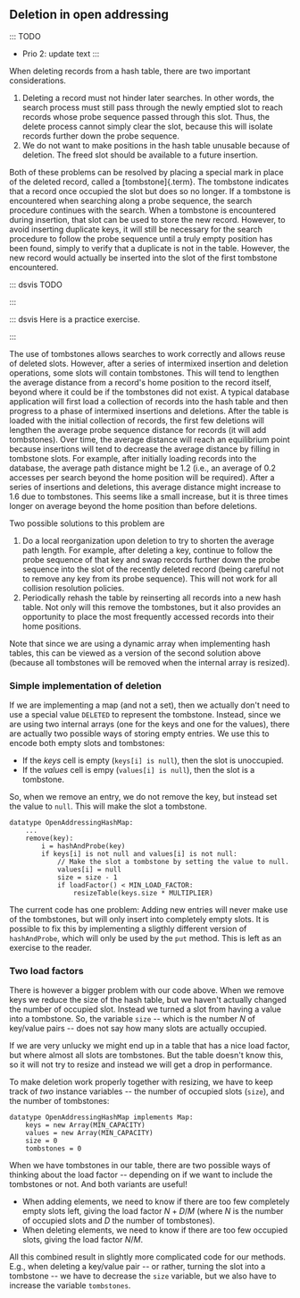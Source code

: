 
## Deletion in open addressing

::: TODO
- Prio 2: update text
:::

When deleting records from a hash table, there are two important
considerations.

1.  Deleting a record must not hinder later searches. In other words,
    the search process must still pass through the newly emptied slot to
    reach records whose probe sequence passed through this slot. Thus,
    the delete process cannot simply clear the slot, because
    this will isolate records further down the probe sequence.
2.  We do not want to make positions in the hash table unusable because
    of deletion. The freed slot should be available to a future
    insertion.

Both of these problems can be resolved by placing a special mark in
place of the deleted record, called a [tombstone]{.term}. The tombstone indicates that a record once occupied the
slot but does so no longer. If a tombstone is encountered when searching
along a probe sequence, the search procedure continues with the search.
When a tombstone is encountered during insertion, that slot can be used
to store the new record. However, to avoid inserting duplicate keys, it
will still be necessary for the search procedure to follow the probe
sequence until a truly empty position has been found, simply to verify
that a duplicate is not in the table. However, the new record would
actually be inserted into the slot of the first tombstone encountered.

::: dsvis
TODO

<inlineav id="hashdelCON" src="Hashing/hashdelCON.js" name="Hash Deletion Slideshow" links="Hashing/collisionCON.css"/>
:::

::: dsvis
Here is a practice exercise.

<avembed id="HashingDelPRO" src="Hashing/HashingDelPRO.html" type="pe" name="Hash Deletion Proficiency Exercise"/>
:::

The use of tombstones allows searches to work correctly and allows reuse
of deleted slots. However, after a series of intermixed insertion and
deletion operations, some slots will contain tombstones. This will tend
to lengthen the average distance from a record's home position to the
record itself, beyond where it could be if the tombstones did not exist.
A typical database application will first load a collection of records
into the hash table and then progress to a phase of intermixed
insertions and deletions. After the table is loaded with the initial
collection of records, the first few deletions will lengthen the average
probe sequence distance for records (it will add tombstones). Over time,
the average distance will reach an equilibrium point because insertions
will tend to decrease the average distance by filling in tombstone
slots. For example, after initially loading records into the database,
the average path distance might be 1.2 (i.e., an average of 0.2 accesses
per search beyond the home position will be required). After a series of
insertions and deletions, this average distance might increase to 1.6
due to tombstones. This seems like a small increase, but it is three
times longer on average beyond the home position than before deletions.

Two possible solutions to this problem are

1.  Do a local reorganization upon deletion to try to shorten the
    average path length. For example, after deleting a key, continue to
    follow the probe sequence of that key and swap records further down
    the probe sequence into the slot of the recently deleted record
    (being careful not to remove any key from its probe sequence). This
    will not work for all collision resolution policies.
2.  Periodically rehash the table by reinserting all records into a new
    hash table. Not only will this remove the tombstones, but it also
    provides an opportunity to place the most frequently accessed
    records into their home positions.

Note that since we are using a dynamic array when implementing hash
tables, this can be viewed as a version of the second solution above
(because all tombstones will be removed when the internal array is
resized).

### Simple implementation of deletion

If we are implementing a map (and not a set), then we actually don't need to use a special value `DELETED` to represent the tombstone.
Instead, since we are using two internal arrays (one for the keys and one for the values), there are actually two possible ways of storing empty entries.
We use this to encode both empty slots and tombstones:

-   If the *keys* cell is empty (`keys[i] is null`), then the slot is unoccupied.
-   If the *values* cell is empy (`values[i] is null`), then the slot is a tombstone.

So, when we remove an entry, we do not remove the key, but
instead set the value to `null`. This will make the slot a tombstone.

    datatype OpenAddressingHashMap:
        ...
        remove(key):
            i = hashAndProbe(key)
            if keys[i] is not null and values[i] is not null:
                // Make the slot a tombstone by setting the value to null.
                values[i] = null
                size = size - 1
                if loadFactor() < MIN_LOAD_FACTOR:
                    resizeTable(keys.size * MULTIPLIER)

The current code has one problem: Adding new entries will never make use
of the tombstones, but will only insert into completely empty slots. It
is possible to fix this by implementing a sligthly different version of
`hashAndProbe`, which will only be used by the `put` method. This is
left as an exercise to the reader.

### Two load factors

There is however a bigger problem with our code above.
When we remove keys we reduce the size of the hash table, but we haven't actually changed the number of occupied slot.
Instead we turned a slot from having a value into a tombstone.
So, the variable `size` -- which is the number $N$ of key/value pairs -- does not say how many slots are actually occupied.

If we are very unlucky we might end up in a table that has a nice load factor, but where almost all slots are tombstones.
But the table doesn't know this, so it will not try to resize and instead we will get a drop in performance.

To make deletion work properly together with resizing, we have to keep track of *two* instance variables -- the number of occupied slots (`size`), and the number of tombstones:

    datatype OpenAddressingHashMap implements Map:
        keys = new Array(MIN_CAPACITY)
        values = new Array(MIN_CAPACITY)
        size = 0
        tombstones = 0


When we have tombstones in our table, there are two possible ways of
thinking about the load factor -- depending on if we want to include
the tombstones or not. And both variants are useful!

-   When adding elements, we need to know if there are too few
    completely empty slots left, giving the load factor $N + D / M$
    (where $N$ is the number of occupied slots and $D$ the number of tombstones).
-   When deleting elements, we need to know if there are too few
    occupied slots, giving the load factor $N / M$.

All this combined result in slightly more complicated code for our methods.
E.g., when deleting a key/value pair -- or rather, turning the slot into a tombstone -- we have to decrease the `size` variable, but we also have to increase the variable `tombstones`.


